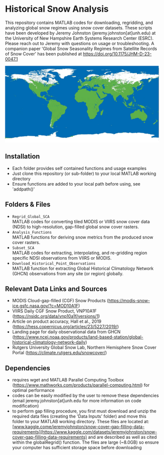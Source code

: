 # Historical Snow Analysis

This repository contains MATLAB codes for downloading, regridding, and analyzing global snow regimes using snow cover datasets. These scripts have been developed by Jeremy Johnston (jeremy.johnston[at]unh.edu) at the University of New Hampshire Earth Systems Research Center (ESRC). Please reach out to Jeremy with questions on usage or troubleshooting.
A companion paper 'Global Snow Seasonality Regimes from Satellite Records of Snow Cover' has been published at https://doi.org/10.1175/JHM-D-23-0047.1

![alt text](https://github.com/jjohns60/HistoricalSnowAnalysis/blob/main/SCAheader_image.jpg?raw=true)

## Installation

* Each folder provides self contained functions and usage examples
* Just clone this repository (or sub-folder) to your local MATLAB working directory
* Ensure functions are added to your local path before using, see 'addpath()'


## Folders & Files

* `Regrid_Global_SCA`
<br> MATLAB codes for converting tiled MODIS or VIIRS snow cover data (NDSI) to high-resolution, gap-filled global snow cover rasters.
* `Analysis_Functions`
<br> MATLAB functions for deriving snow metrics from the produced snow cover rasters.
* `Subset_SCA`
<br> MATLAB codes for extracting, interpolating, and re-gridding region specific NDSI observations from VIIRS or MODIS.
* `Download_Historical_Point_Observations`
<br> MATLAB function for extracting Global Historical Climatology Network (GHCN) observations from any site (or region) globally.


## Relevant Data Links and Sources

* MODIS Cloud-gap-filled (CGF) Snow Products (https://modis-snow-ice.gsfc.nasa.gov/?c=MOD10A1F)
* VIIRS Daily CGF Snow Product, VNP10A1F (https://nsidc.org/data/vnp10a1f/versions/1)
* Article on product accuracy, Hall et al., 2019 (https://hess.copernicus.org/articles/23/5227/2019/)
* Landing page for daily observational data from GHCN (https://www.ncei.noaa.gov/products/land-based-station/global-historical-climatology-network-daily)
* Rutgers University Global Snow Lab, Northern Hemisphere Snow Cover Portal (https://climate.rutgers.edu/snowcover/)

## Dependencies

* requires wget and MATLAB Parallel Computing Toolbox (https://www.mathworks.com/products/parallel-computing.html) for optimal performance
* codes can be easily modified by the user to remove these dependencies (email jeremy.johnston[at]unh.edu for more information on code modification)
* to perform gap filling procedure, you first must download and unzip the required data files (creating the 'Data Inputs' folder) and move this folder to your MATLAB working directory. These files are located at: [www.kaggle.come/jeremyjohnston/snow-cover-gap-filling-data-requirements](https://www.kaggle.com/datasets/jeremyjohnston/snow-cover-gap-filling-data-requirements) and are described as well as cited within the globalRegrid() function. The files are large (~8.0GB) so ensure your computer has sufficient storage space before downloading
